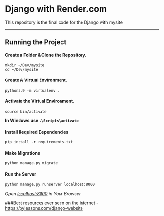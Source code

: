 
# Django with Render.com

This repository is the final code for the Django with mysite.

---

## Running the Project

#### Create a Folder & Clone the Repository.
```
mkdir ~/Dev/mysite
cd ~/Dev/mysite
```

#### Create A Virtual Environment.
```
python3.9 -m virtualenv .
```

#### Activate the Virtual Environment.
```
source bin/activate
```

**In Windows use `.\Scripts\activate`**

#### Install Required Dependencies 
```
pip install -r requirements.txt
```

#### Make Migrations
```
python manage.py migrate
```

#### Run the Server
```
python manage.py runserver localhost:8000
```

_Open [localhost:8000](http://localhost:8000) in Your Browser_


###Best resources ever seen on the internet
  -https://pylessons.com/django-website
